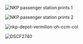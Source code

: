 ![NKP passenger station prints 1](https://github.com/user-attachments/assets/7c9e6a0b-0024-41e8-b0fd-7f8cc1ef9390)

![NKP passenger station prints 2](https://github.com/user-attachments/assets/da2c2334-b64b-4fca-83fd-b98c5d931670)

![nkp-depot-vermilion-oh-ccm-col](https://github.com/user-attachments/assets/99335d1f-5f61-4018-ad04-70d65a07ce60)

![DSCF2740](https://github.com/user-attachments/assets/0636a108-bfa6-4aa1-8345-86b17933058d)
